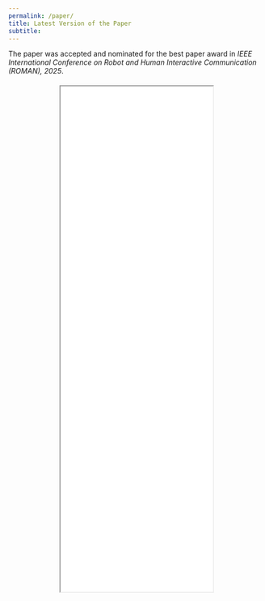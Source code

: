 ```yaml
---
permalink: /paper/
title: Latest Version of the Paper
subtitle:
---
```


The paper was accepted and nominated for the best paper award in *IEEE International Conference on Robot and Human Interactive Communication (ROMAN), 2025*.

<div style="margin-left: auto; margin-right: auto; margin-top: 20px; max-width: 60%">
<iframe src="/paper/SLDP_ROMAN.pdf" type="application/pdf" width="100%" height="1000px"> 
</iframe>
</div>
